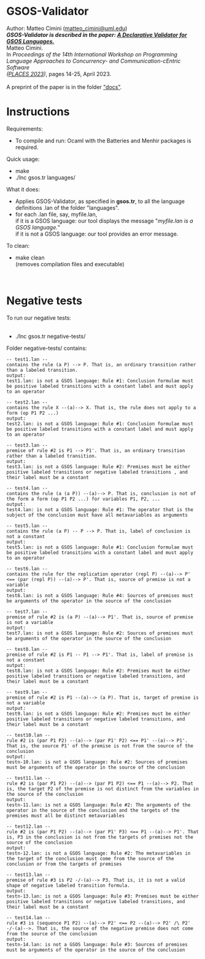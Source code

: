 # GSOS-Validator

Author: Matteo Cimini (matteo_cimini@uml.edu)
<br />
<b><i>GSOS-Validator is described in the paper: <a HREF="https://dx.doi.org/10.4204/EPTCS.378.2">
A Declarative Validator for GSOS Languages.</i></b></a>
  <br>Matteo Cimini.
<br> In <i>Proceedings of the 14th International Workshop on Programming Language Approaches to Concurrency- and Communication-cEntric Software <br>
(<a href="https://places-workshop.github.io/2023/">PLACES 2023</a>)</i>, pages 14-25, April 2023. 	
<br> A preprint of the paper is in the folder <a href="docs/">"docs"</a>. 
<br />

# <a name="instructions"></a>Instructions 

Requirements: 
<br />
<ul>
<li> To compile and run: Ocaml with the Batteries and Menhir packages is required.
</ul>

Quick usage: 
<br />
<ul>
<li> make 
<li> ./lnc gsos.tr languages/
</ul>

What it does:  <br />
<ul>
<li> Applies GSOS-Validator, as specified in <b>gsos.tr</b>, to all the language definitions .lan of the folder "languages". 
<li> for each .lan file, say, myfile.lan, 
	<br /> if it is a GSOS language: our tool displays the message "<i>myfile.lan is a GSOS language.</i>"
	<br /> if it is not a GSOS language: our tool provides an error message. 
</ul>

To clean: <br />
<ul>
<li> make clean 
	<br /> (removes compilation files and executable) 
</ul>
<br />



# <a name="negative"></a>Negative tests 

To run our negative tests:  
<br />
<ul>
<li> ./lnc gsos.tr negative-tests/ 
</ul> 

Folder negative-tests/ contains: 

```
-- test1.lan -- 
contains the rule (a P) --> P. That is, an ordinary transition rather than a labeled transition.
output: 
test1.lan: is not a GSOS language: Rule #1: Conclusion formulae must be positive labeled transitions with a constant label and must apply to an operator

-- test2.lan -- 
contains the rule X --(a)--> X. That is, the rule does not apply to a form (op P1 P2 ...)
output: 
test2.lan: is not a GSOS language: Rule #1: Conclusion formulae must be positive labeled transitions with a constant label and must apply to an operator

-- test3.lan -- 
premise of rule #2 is P1 --> P1'. That is, an ordinary transition rather than a labeled transition.
output: 
test3.lan: is not a GSOS language: Rule #2: Premises must be either positive labeled transitions or negative labeled transitions , and their label must be a constant

-- test4.lan -- 
contains the rule (a (a P)) --(a)--> P. That is, conclusion is not of the form a form (op P1 P2 ...) for variables P1, P2, ... 
output: 
test4.lan: is not a GSOS language: Rule #1: The operator that is the subject of the conclusion must have all metavariables as arguments

-- test5.lan -- 
contains the rule (a P) -- P --> P. That is, label of conclusion is not a constant
output: 
test5.lan: is not a GSOS language: Rule #1: Conclusion formulae must be positive labeled transitions with a constant label and must apply to an operator

-- test6.lan -- 
contains the rule for the replication operator (repl P) --(a)--> P' <== (par (repl P)) --(a)--> P'. That is, source of premise is not a variable
output: 
test6.lan: is not a GSOS language: Rule #4: Sources of premises must be arguments of the operator in the source of the conclusion

-- test7.lan -- 
premise of rule #2 is (a P) --(a)--> P1'. That is, source of premise is not a variable
output: 
test7.lan: is not a GSOS language: Rule #2: Sources of premises must be arguments of the operator in the source of the conclusion

-- test8.lan -- 
premise of rule #2 is P1 -- P1 --> P1'. That is, label of premise is not a constant
output: 
test8.lan: is not a GSOS language: Rule #2: Premises must be either positive labeled transitions or negative labeled transitions, and their label must be a constant

-- test9.lan -- 
premise of rule #2 is P1 --(a)--> (a P). That is, target of premise is not a variable
output: 
test9.lan: is not a GSOS language: Rule #2: Premises must be either positive labeled transitions or negative labeled transitions, and their label must be a constant

-- test10.lan -- 
rule #2 is (par P1 P2) --(a)--> (par P1' P2) <== P1' --(a)--> P1'. That is, the source P1' of the premise is not from the source of the conclusion
output:
testn-10.lan: is not a GSOS language: Rule #2: Sources of premises must be arguments of the operator in the source of the conclusion

-- test11.lan -- 
rule #2 is (par P1 P2) --(a)--> (par P1 P2) <== P1 --(a)--> P2. That is, the target P2 of the premise is not distinct from the variables in the source of the conclusion 
output:
testn-11.lan: is not a GSOS language: Rule #2: The arguments of the operator in the source of the conclusion and the targets of the premises must all be distinct metavariables

-- test12.lan -- 
rule #2 is (par P1 P2) --(a)--> (par P1' P3) <== P1 --(a)--> P1'. That is, P3 in the conclusion is not from the targets of premises not the source of the conclusion 
output:
testn-12.lan: is not a GSOS language: Rule #2: The metavariables in the target of the conclusion must come from the source of the conclusion or from the targets of premises

-- test13.lan -- 
premise of rule #3 is P2 -/-(a)--> P3. That is, it is not a valid shape of negative labeled transition formula. 
output:
testn-13.lan: is not a GSOS language: Rule #3: Premises must be either positive labeled transitions or negative labeled transitions, and their label must be a constant

-- test14.lan -- 
rule #3 is (sequence P1 P2) --(a)--> P2' <== P2 --(a)--> P2' /\ P2' -/-(a)-->. That is, the source of the negative premise does not come from the source of the conclusion 
output:
testn-14.lan: is not a GSOS language: Rule #3: Sources of premises must be arguments of the operator in the source of the conclusion

```




